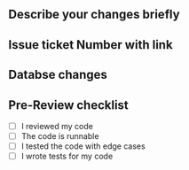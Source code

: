 ## Describe your changes briefly

## Issue ticket Number with link

## Databse changes

## Pre-Review checklist
- [ ] I reviewed my code
- [ ] The code is runnable
- [ ] I tested the code with edge cases
- [ ] I wrote tests for my code
